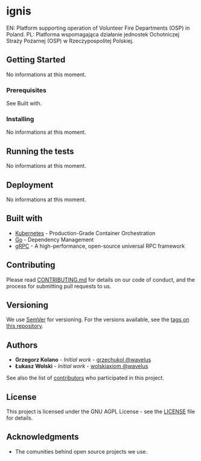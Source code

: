 # ignis

EN: Platform supporting operation of Volunteer Fire Departments (OSP) in Poland.
PL: Platforma wspomagająca działanie jednostek Ochotniczej Straży Pożarnej (OSP) w Rzeczypospolitej Polskiej.

## Getting Started

No informations at this moment.

### Prerequisites

See Built with.

### Installing

No informations at this moment.

## Running the tests

No informations at this moment.

## Deployment

No informations at this moment.

## Built with

* [Kubernetes](https://kubernetes.io/) - Production-Grade Container Orchestration
* [Go](https://golang.org/) - Dependency Management
* [gRPC](https://grpc.io/) - A high-performance, open-source universal RPC framework

## Contributing

Please read [CONTRIBUTING.md](https://gist.github.com/PurpleBooth/b24679402957c63ec426) for details on our code of conduct, and the process for submitting pull requests to us.

## Versioning

We use [SemVer](http://semver.org/) for versioning. For the versions available, see the [tags on this repository](https://github.com/wavelus/ignis/tags). 

## Authors

* **Grzegorz Kolano** - *Initial work* - [grzechukol @wavelus](https://github.com/grzechukol)
* **Łukasz Wolski** - *Initial work* - [wolskiaxiom @wavelus](https://github.com/wolskiaxiom)

See also the list of [contributors](https://github.com/wavelus/ignis/contributors) who participated in this project.

## License

This project is licensed under the GNU AGPL License - see the [LICENSE](LICENSE) file for details.

## Acknowledgments

* The comunities behind open source projects we use.